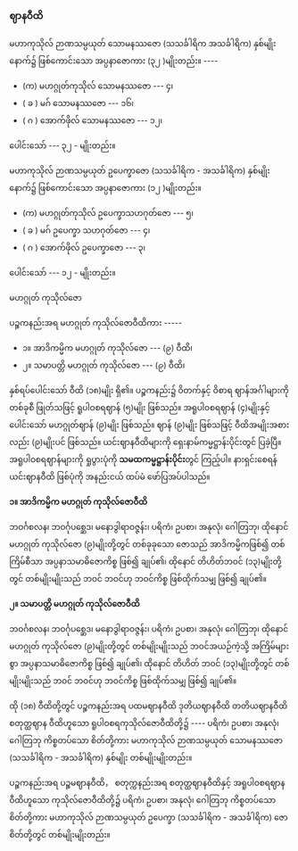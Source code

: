 ### ဈာနဝီထိ

မဟာကုသိုလ် ဉာဏသမ္ပယုတ် သောမနဿဇော (သသင်္ခါရိက အသင်္ခါရိက) နှစ်မျိုးနောက်၌ ဖြစ်ကောင်းသော အပ္ပနာဇောကား (၃၂ )မျိုးတည်း။ ----

- (က) မဟဂ္ဂုတ်ကုသိုလ် သောမနဿဇော --- ၄၊
- ( ခ ) မဂ် သောမနဿဇော --- ၁၆၊
- ( ဂ ) အောက်ဖိုလ် သောမနဿဇော --- ၁၂၊

ပေါင်းသော် --- ၃၂ - မျိုးတည်း။

မဟာကုသိုလ် ဉာဏသမ္ပယုတ် ဥပေက္ခာဇော (သသင်္ခါရိက - အသင်္ခါရိက) နှစ်မျိုးနောက်၌ ဖြစ်ကောင်းသော အပ္ပနာဇောကား (၁၂ )မျိုးတည်း။

- (က) မဟဂ္ဂုတ်ကုသိုလ် ဥပေက္ခာသဟဂုတ်ဇော --- ၅၊
- ( ခ ) မဂ် ဥပေက္ခာ သဟဂုတ်ဇော --- ၄၊
- ( ဂ ) အောက်ဖိုလ် ဥပေက္ခာဇော --- ၃၊

ပေါင်းသော် --- ၁၂ - မျိုးတည်း။

မဟဂ္ဂုတ် ကုသိုလ်ဇော

ပဉ္စကနည်းအရ မဟဂ္ဂုတ် ကုသိုလ်ဇောဝီထိကား -----

- ၁။ အာဒိကမ္မိက မဟဂ္ဂုတ် ကုသိုလ်ဇော --- (၉) ဝီထိ၊
- ၂။ သမာပတ္တိ မဟဂ္ဂုတ် ကုသိုလ်ဇော --- (၉) ဝီထိ၊

နှစ်ရပ်ပေါင်းသော် ဝီထိ (၁၈)မျိုး ရှိ၏။ 
ပဉ္စကနည်း၌ ဝိတက်နှင့် ဝိစာရ ဈာန်အင်္ဂါများကို တစ်ခုစီ ဖြုတ်သဖြင့် ရူပါဝစရဈာန် (၅)မျိုး ဖြစ်သည်။ 
အရူပါဝစရဈာန် (၄)မျိုးနှင့် ပေါင်းသော် မဟဂ္ဂုတ်ဈာန် (၉)မျိုး ဖြစ်သည်။ 
ဈာန် (၉)မျိုး ဖြစ်သဖြင့် ဝီထိအမျိုးအစားလည်း (၉)မျိုးပင် ဖြစ်သည်။ 
ယင်းဈာနဝီထိများကို ရှေးနာမ်ကမ္မဋ္ဌာန်းပိုင်းတွင် ပြခဲ့ပြီ။ 
အရူပါဝစရဈာန်များကို ရှုပွားပုံကို **သမထကမ္မဋ္ဌာန်းပိုင်း**တွင် ကြည့်ပါ။ 
နားရှင်းစေရန် ယင်းဈာနဝီထိ ဖြစ်ပုံကို အနည်းငယ် ထပ်မံ ဖော်ပြအပ်ပါသည်။

**၁။ အာဒိကမ္မိက မဟဂ္ဂုတ် ကုသိုလ်ဇောဝီထိ**

ဘဝင်္ဂစလန၊ ဘဝင်္ဂုပစ္ဆေဒ၊ မနောဒွါရာဝဇ္ဇန်း၊ ပရိကံ၊ ဥပစာ၊ အနုလုံ၊ ဂေါတြဘု၊ ထိုနောင် မဟဂ္ဂုတ် ကုသိုလ်ဇော (၉)မျိုးတို့တွင် တစ်ခုခုသော ဇောသည် အာဒိကမ္မိကဖြစ်၍ တစ်ကြိမ်စီသာ အပ္ပနာသမာဓိဇောကိစ္စ ဖြစ်၍ ချုပ်၏၊ ထိုနောင် တိဟိတ်ဘဝင် (၁၃)မျိုးတို့တွင် တစ်မျိုးမျိုးသည် ဘဝင် ဘဝင်ဟု ဘဝင်ကိစ္စ ဖြစ်ထိုက်သမျှ ဖြစ်၍ ချုပ်၏။

**၂။ သမာပတ္တိ မဟဂ္ဂုတ် ကုသိုလ်ဇောဝီထိ**

ဘဝင်္ဂစလန၊ ဘဝင်္ဂုပစ္ဆေဒ၊ မနောဒွါရာဝဇ္ဇန်း၊ ပရိကံ၊ ဥပစာ၊ အနုလုံ၊ ဂေါတြဘု၊ ထိုနောင် မဟဂ္ဂုတ် ကုသိုလ်ဇော (၉)မျိုးတို့တွင် တစ်မျိုးမျိုးသည် ဘဝင်အယဉ်ကဲ့သို့ အကြိမ်များစွာ အပ္ပနာသမာဓိဇောကိစ္စ ဖြစ်၍ ချုပ်၏၊ ထိုနောင် တိဟိတ် ဘဝင် (၁၃)မျိုးတို့တွင် တစ်မျိုးမျိုးသည် ဘဝင် ဘဝင်ဟု ဘဝင်ကိစ္စ ဖြစ်ထိုက်သမျှ ဖြစ်၍ ချုပ်၏။

ထို (၁၈) ဝီထိတို့တွင် ပဉ္စကနည်းအရ ပထမဈာနဝီထိ ဒုတိယဈာနဝီထိ တတိယဈာနဝီထိ စတုတ္ထဈာန ဝီထိဟူသော ရူပါဝစရကုသိုလ်ဇောဝီထိတို့၌ ---- ပရိကံ၊ ဥပစာ၊ အနုလုံ၊ ဂေါတြဘု ကိစ္စတပ်သော စိတ်တို့ကား မဟာကုသိုလ် ဉာဏသမ္ပယုတ် သောမနဿဇော (သသင်္ခါရိက - အသင်္ခါရိက) နှစ်မျိုး တစ်မျိုးမျိုးတည်း။

ပဉ္စကနည်းအရ ပဉ္စမဈာနဝီထိ， စတုက္ကနည်းအရ စတုတ္ထဈာနဝီထိနှင့် အရူပါဝစရဈာနဝီထိဟူသော ကုသိုလ်ဇောဝီထိတို့၌ ပရိကံ၊ ဥပစာ၊ အနုလုံ၊ ဂေါတြဘု ကိစ္စတပ်သော စိတ်တို့ကား မဟာကုသိုလ် ဉာဏသမ္ပယုတ် ဥပေက္ခာ (သသင်္ခါရိက - အသင်္ခါရိက) ဇောစိတ်တို့တွင် တစ်မျိုးမျိုးတည်း။